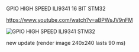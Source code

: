 GPIO HIGH SPEED ILI9341 16 BIT STM32

https://www.youtube.com/watch?v=aBPWsJV9nFM

![GPIO HIGH SPEED ILI9341 STM32](https://github.com/offpic/GPIO-HIGH-SPEED-ILI9341-16-BIT-STM32/assets/31142397/6693f39a-3b16-448f-a25c-856467b4f44a)

new update (render image 240x240 lasts 90 ms)

